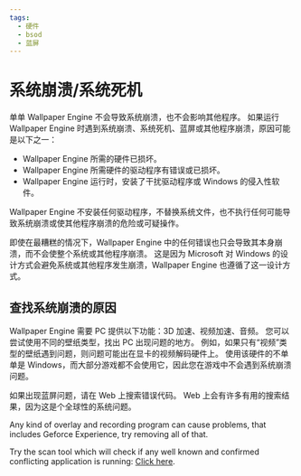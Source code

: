 ```yaml
---
tags:
  - 硬件
  - bsod
  - 蓝屏
---
```


# 系统崩溃/系统死机
单单 Wallpaper Engine 不会导致系统崩溃，也不会影响其他程序。 如果运行 Wallpaper Engine 时遇到系统崩溃、系统死机、蓝屏或其他程序崩溃，原因可能是以下之一：

* Wallpaper Engine 所需的硬件已损坏。
* Wallpaper Engine 所需硬件的驱动程序有错误或已损坏。
* Wallpaper Engine 运行时，安装了干扰驱动程序或 Windows 的侵入性软件。

Wallpaper Engine 不安装任何驱动程序，不替换系统文件，也不执行任何可能导致系统崩溃或使其他程序崩溃的危险或可疑操作。

即使在最糟糕的情况下，Wallpaper Engine 中的任何错误也只会导致其本身崩溃，而不会使整个系统或其他程序崩溃。 这是因为 Microsoft 对 Windows 的设计方式会避免系统或其他程序发生崩溃，Wallpaper Engine 也遵循了这一设计方式。

## 查找系统崩溃的原因
Wallpaper Engine 需要 PC 提供以下功能：3D 加速、视频加速、音频。 您可以尝试使用不同的壁纸类型，找出 PC 出现问题的地方。 例如，如果只有“视频”类型的壁纸遇到问题，则问题可能出在显卡的视频解码硬件上。 使用该硬件的不单单是 Windows，而大部分游戏都不会使用它，因此您在游戏中不会遇到系统崩溃问题。

如果出现蓝屏问题，请在 Web 上搜索错误代码。 Web 上会有许多有用的搜索结果，因为这是个全球性的系统问题。

Any kind of overlay and recording program can cause problems, that includes Geforce Experience, try removing all of that.

Try the scan tool which will check if any well known and confirmed conflicting application is running: [Click here](/debug/scantool.html).